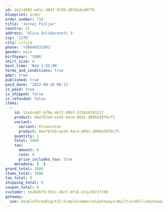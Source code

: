 ```yaml
---
id: da2c4902-e01c-4847-87d8-d87dc8ed0f7b
blueprint: order
order_number: 710
title: 'Jernej Pišljar'
country: SI
address: 'Ulica Solidarnosti 3'
zip: '1270'
city: Litija
phone: '+38640531991'
gender: male
birthyear: '1986'
shirt_size: m
best_time: 'Nad 1:52:00'
terms_and_conditions: true
gdpr: true
published: true
paid_date: '2022-08-16 09:12'
is_paid: true
is_shipped: false
is_refunded: false
items:
  -
    id: 52e4c4df-bf0e-4b72-90b7-525610761217
    product: 66e767a9-ee34-4dc4-8681-d09bb59f0cf5
    variant:
      variant: Polmaraton
      product: 66e767a9-ee34-4dc4-8681-d09bb59f0cf5
    quantity: 1
    total: 3800
    tax:
      amount: 0
      rate: 0
      price_includes_tax: true
    metadata: {  }
grand_total: 3800
items_total: 3800
tax_total: 0
shipping_total: 0
coupon_total: 0
customer: 1e284bf9-931c-46c7-9f1b-e11c3873f19b
gateway:
  use: DoubleThreeDigital\SimpleCommerce\Gateways\Builtin\MollieGateway
---
```

